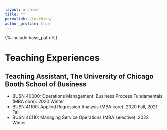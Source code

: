 ```yaml
---
layout: archive
title: ""
permalink: /teaching/
author_profile: true
---
```

{% include base_path %} 

# Teaching Experiences
## Teaching Assistant, The University of Chicago Booth School of Business
* BUSN 40000: Operations Management: Business Process Fundamentals (MBA core): 2020 Winter   
* BUSN 41100: Applied Regression Analysis (MBA core): 2020 Fall, 2021 Fall
* BUSN 40110: Managing Service Operations (MBA selective): 2022 Winter 

   
